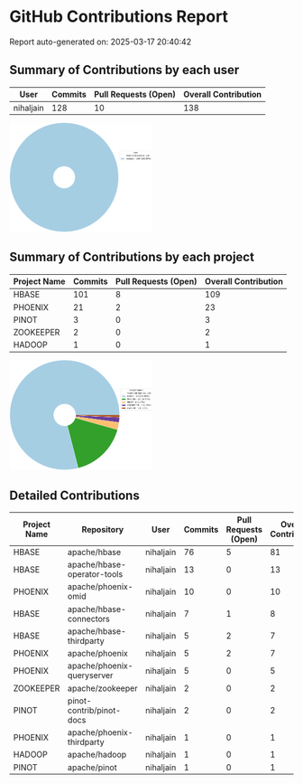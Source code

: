 # GitHub Contributions Report

Report auto-generated on: 2025-03-17 20:40:42

## Summary of Contributions by each user

| User | Commits | Pull Requests (Open) | Overall Contribution |
|------|---------|----------------------|----------------------|
| nihaljain | 128 | 10 | 138 |

<img src="user_wise_contribution.png" alt="Contributions: User Wise" style="width:50%;">

## Summary of Contributions by each project

| Project Name | Commits | Pull Requests (Open) | Overall Contribution |
|--------------|---------|----------------------|----------------------|
| HBASE | 101 | 8 | 109 |
| PHOENIX | 21 | 2 | 23 |
| PINOT | 3 | 0 | 3 |
| ZOOKEEPER | 2 | 0 | 2 |
| HADOOP | 1 | 0 | 1 |

<img src="project_wise_contribution.png" alt="Contributions: Project Wise" style="width:50%;">

## Detailed Contributions

| Project Name | Repository | User | Commits | Pull Requests (Open) | Overall Contribution |
|--------------|------------|------|---------|----------------------|----------------------|
| HBASE | apache/hbase | nihaljain | 76 | 5 | 81 |
| HBASE | apache/hbase-operator-tools | nihaljain | 13 | 0 | 13 |
| PHOENIX | apache/phoenix-omid | nihaljain | 10 | 0 | 10 |
| HBASE | apache/hbase-connectors | nihaljain | 7 | 1 | 8 |
| HBASE | apache/hbase-thirdparty | nihaljain | 5 | 2 | 7 |
| PHOENIX | apache/phoenix | nihaljain | 5 | 2 | 7 |
| PHOENIX | apache/phoenix-queryserver | nihaljain | 5 | 0 | 5 |
| ZOOKEEPER | apache/zookeeper | nihaljain | 2 | 0 | 2 |
| PINOT | pinot-contrib/pinot-docs | nihaljain | 2 | 0 | 2 |
| PHOENIX | apache/phoenix-thirdparty | nihaljain | 1 | 0 | 1 |
| HADOOP | apache/hadoop | nihaljain | 1 | 0 | 1 |
| PINOT | apache/pinot | nihaljain | 1 | 0 | 1 |
